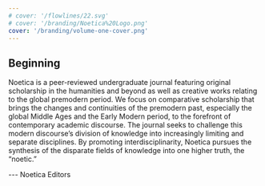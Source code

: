 ```yaml
---
# cover: '/flowlines/22.svg'
# cover: '/branding/Noetica%20Logo.png'
cover: '/branding/volume-one-cover.png'
---
```


## Beginning

Noetica is a peer-reviewed undergraduate journal featuring original scholarship in the humanities and beyond as well as creative works relating to the global premodern period. We focus on comparative scholarship that brings the changes and continuities of the premodern past, especially the global Middle Ages and the Early Modern period, to the forefront of contemporary academic discourse. The journal seeks to challenge this modern discourse’s division of knowledge into increasingly limiting and separate disciplines. By promoting interdisciplinarity, Noetica pursues the synthesis of the disparate fields of knowledge into one higher truth, the “noetic.” 

--- Noetica Editors